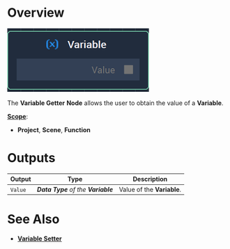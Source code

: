 # Overview

![The Variable Getter Node.](../../.gitbook/assets/variablegetternode.png)

The **Variable Getter** **Node** allows the user to obtain the value of a **Variable**.

[**Scope**](../overview.md#scopes):
*  **Project**, **Scene**, **Function**



# Outputs

|Output|Type|Description|
|---|---|---|
| `Value` | _**Data Type** of the **Variable**_ | Value of the **Variable**. |

# See Also

* [**Variable Setter**](variable-setter.md)

